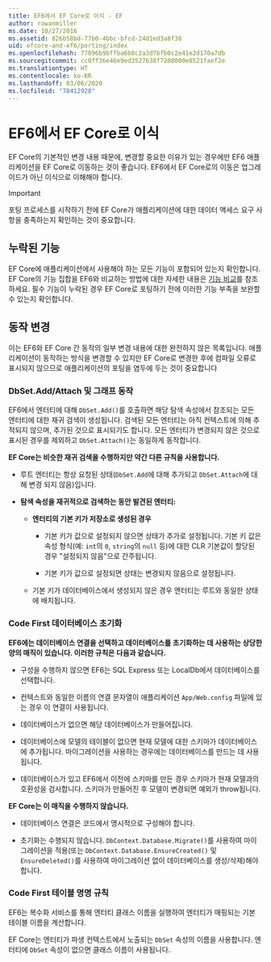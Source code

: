 ```yaml
---
title: EF6에서 EF Core로 이식 - EF
author: rowanmiller
ms.date: 10/27/2016
ms.assetid: 826b58bd-77b0-4bbc-bfcd-24d1ed3a8f38
uid: efcore-and-ef6/porting/index
ms.openlocfilehash: 77096b9bffba6b8c2a3d7bfb0c2e41e2d170a7db
ms.sourcegitcommit: cc0ff36e46e9ed3527638f7208000e8521faef2e
ms.translationtype: HT
ms.contentlocale: ko-KR
ms.lasthandoff: 03/06/2020
ms.locfileid: "78412928"
---
```

# <a name="porting-from-ef6-to-ef-core"></a>EF6에서 EF Core로 이식

EF Core의 기본적인 변경 내용 때문에, 변경할 중요한 이유가 있는 경우에만 EF6 애플리케이션을 EF Core로 이동하는 것이 좋습니다.
EF6에서 EF Core로의 이동은 업그레이드가 아닌 이식으로 이해해야 합니다.

> [!IMPORTANT]
> 포팅 프로세스를 시작하기 전에 EF Core가 애플리케이션에 대한 데이터 액세스 요구 사항을 충족하는지 확인하는 것이 중요합니다.

## <a name="missing-features"></a>누락된 기능

EF Core에 애플리케이션에서 사용해야 하는 모든 기능이 포함되어 있는지 확인합니다. EF Core의 기능 집합을 EF6와 비교하는 방법에 대한 자세한 내용은 [기능 비교](xref:efcore-and-ef6/index)를 참조하세요. 필수 기능이 누락된 경우 EF Core로 포팅하기 전에 이러한 기능 부족을 보완할 수 있는지 확인합니다.

## <a name="behavior-changes"></a>동작 변경

이는 EF6와 EF Core 간 동작의 일부 변경 내용에 대한 완전하지 않은 목록입니다. 애플리케이션이 동작하는 방식을 변경할 수 있지만 EF Core로 변경한 후에 컴파일 오류로 표시되지 않으므로 애플리케이션의 포팅을 염두에 두는 것이 중요합니다

### <a name="dbsetaddattach-and-graph-behavior"></a>DbSet.Add/Attach 및 그래프 동작

EF6에서 엔터티에 대해 `DbSet.Add()`를 호출하면 해당 탐색 속성에서 참조되는 모든 엔터티에 대한 재귀 검색이 생성됩니다. 검색된 모든 엔터티는 아직 컨텍스트에 의해 추적되지 않으며, 추가된 것으로 표시되기도 합니다. 모든 엔터티가 변경되지 않은 것으로 표시된 경우를 제외하고 `DbSet.Attach()`는 동일하게 동작합니다.

**EF Core는 비슷한 재귀 검색을 수행하지만 약간 다른 규칙을 사용합니다.**

*  루트 엔터티는 항상 요청된 상태(`DbSet.Add`에 대해 추가되고 `DbSet.Attach`에 대해 변경 되지 않음)입니다.

*  **탐색 속성을 재귀적으로 검색하는 동안 발견된 엔터티:**

    *  **엔터티의 기본 키가 저장소로 생성된 경우**

        * 기본 키가 값으로 설정되지 않으면 상태가 추가로 설정됩니다. 기본 키 값은 속성 형식(예: `int`의 `0`, `string`의 `null` 등)에 대한 CLR 기본값이 할당된 경우 "설정되지 않음"으로 간주됩니다.

        * 기본 키가 값으로 설정되면 상태는 변경되지 않음으로 설정됩니다.

    *  기본 키가 데이터베이스에서 생성되지 않은 경우 엔터티는 루트와 동일한 상태에 배치됩니다.

### <a name="code-first-database-initialization"></a>Code First 데이터베이스 초기화

**EF6에는 데이터베이스 연결을 선택하고 데이터베이스를 초기화하는 데 사용하는 상당한 양의 매직이 있습니다. 이러한 규칙은 다음과 같습니다.**

* 구성을 수행하지 않으면 EF6는 SQL Express 또는 LocalDb에서 데이터베이스를 선택합니다.

* 컨텍스트와 동일한 이름의 연결 문자열이 애플리케이션 `App/Web.config` 파일에 있는 경우 이 연결이 사용됩니다.

* 데이터베이스가 없으면 해당 데이터베이스가 만들어집니다.

* 데이터베이스에 모델의 테이블이 없으면 현재 모델에 대한 스키마가 데이터베이스에 추가됩니다. 마이그레이션을 사용하는 경우에는 데이터베이스를 만드는 데 사용됩니다.

* 데이터베이스가 있고 EF6에서 이전에 스키마를 만든 경우 스키마가 현재 모델과의 호환성을 검사합니다. 스키마가 만들어진 후 모델이 변경되면 예외가 throw됩니다.

**EF Core는 이 매직을 수행하지 않습니다.**

* 데이터베이스 연결은 코드에서 명시적으로 구성해야 합니다.

* 초기화는 수행되지 않습니다. `DbContext.Database.Migrate()`를 사용하여 마이그레이션을 적용(또는 `DbContext.Database.EnsureCreated()` 및 `EnsureDeleted()`를 사용하여 마이그레이션 없이 데이터베이스를 생성/삭제)해야 합니다.

### <a name="code-first-table-naming-convention"></a>Code First 테이블 명명 규칙

EF6는 복수화 서비스를 통해 엔터티 클래스 이름을 실행하여 엔터티가 매핑되는 기본 테이블 이름을 계산합니다.

EF Core는 엔터티가 파생 컨텍스트에서 노출되는 `DbSet` 속성의 이름을 사용합니다. 엔터티에 `DbSet` 속성이 없으면 클래스 이름이 사용됩니다.
